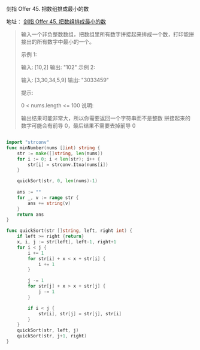 剑指 Offer 45. 把数组排成最小的数

地址： [剑指 Offer 45. 把数组排成最小的数](https://leetcode-cn.com/problems/ba-shu-zu-pai-cheng-zui-xiao-de-shu-lcof/)

> 输入一个非负整数数组，把数组里所有数字拼接起来排成一个数，打印能拼接出的所有数字中最小的一个。
>
> 
>
>示例 1:
>
>输入: [10,2]
>输出: "102"
>示例 2:
>
>输入: [3,30,34,5,9]
>输出: "3033459"
>
>
>提示:
>
>0 < nums.length <= 100
>说明:
>
>输出结果可能非常大，所以你需要返回一个字符串而不是整数
>拼接起来的数字可能会有前导 0，最后结果不需要去掉前导 0

``` scala

```

```go
import "strconv"
func minNumber(nums []int) string {
    str := make([]string, len(nums))
    for i := 0; i < len(str); i++ {
        str[i] = strconv.Itoa(nums[i]) 
    }

    quickSort(str, 0, len(nums)-1)
    
    ans := ""
    for _, v := range str {
        ans += string(v)
    }
    return ans
}

func quickSort(str []string, left, right int) {
    if left >= right {return}
    x, i, j := str[left], left-1, right+1
    for i < j {
        i += 1
        for str[i] + x < x + str[i] {
            i += 1
        }

        j -= 1
        for str[j] + x > x + str[j] {
            j -= 1
        }

        if i < j {
            str[i], str[j] = str[j], str[i]
        } 
    }
    quickSort(str, left, j)
    quickSort(str, j+1, right)
}
```

